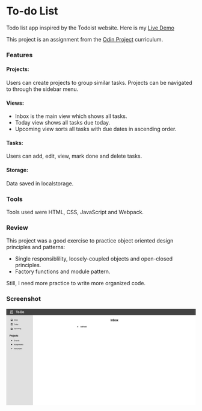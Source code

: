 # To-do List

Todo list app inspired by the Todoist website. Here is my [Live Demo](https://akhantz250.github.io/To-do-list/)

This project is an assignment from the [Odin Project](https://www.theodinproject.com/lessons/node-path-javascript-todo-list) curriculum.

### Features

#### Projects:

Users can create projects to group similar tasks. Projects can be navigated to through the sidebar menu.

#### Views:

- Inbox is the main view which shows all tasks.
- Today view shows all tasks due today.
- Upcoming view sorts all tasks with due dates in ascending order.

#### Tasks:

Users can add, edit, view, mark done and delete tasks.

#### Storage:

Data saved in localstorage.

### Tools

Tools used were HTML, CSS, JavaScript and Webpack.

### Review

This project was a good exercise to practice object oriented design principles and patterns:

- Single responsiblility, loosely-coupled objects and open-closed principles.
- Factory functions and module pattern.

Still, I need more practice to write more organized code.

### Screenshot

![This is a alt text.](https://raw.githubusercontent.com/akhantz250/To-do-list/main/To-do-list.png 'Screenshot')

